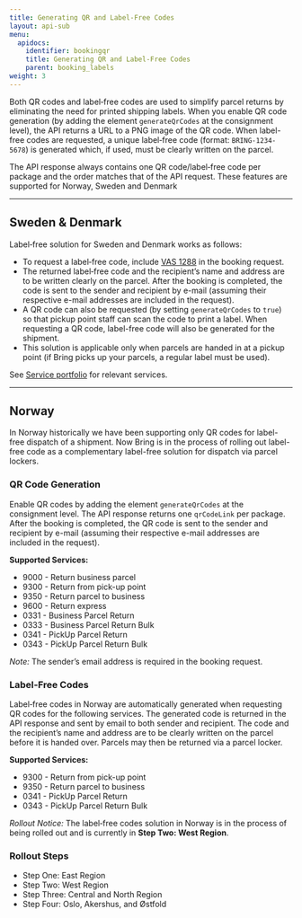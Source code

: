 ```yaml
---
title: Generating QR and Label-Free Codes
layout: api-sub
menu:
  apidocs:
    identifier: bookingqr
    title: Generating QR and Label-Free Codes
    parent: booking_labels
weight: 3
---
```


Both QR codes and label‑free codes are used to simplify parcel returns by eliminating the need for printed shipping labels. When you enable QR code generation (by adding the element `generateQrCodes` at the consignment level), the API returns a URL to a PNG image of the QR code. When label-free codes are requested, a unique label‑free code (format: `BRING-1234-5678`) is generated which, if used, must be clearly written on the parcel.

The API response always contains one QR code/label‑free code per package and the order matches that of the API request. These features are supported for Norway, Sweden and Denmark

---

## Sweden & Denmark

Label‑free solution for Sweden and Denmark works as follows:

- To request a label‑free code, include [VAS 1288](https://developer.bring.com/api/services/#label-free) in the booking request.
- The returned label‑free code and the recipient’s name and address are to be written clearly on the parcel.  After the booking is completed, the code is sent to the sender and recipient by e-mail (assuming their respective e-mail addresses are included in the request).
- A QR code can also be requested (by setting `generateQrCodes` to `true`) so that pickup point staff can scan the code to print a label. When requesting a QR code, label-free code will also be generated for the shipment. 
- This solution is applicable only when parcels are handed in at a pickup point (if Bring picks up your parcels, a regular label must be used).
  
See [Service portfolio](https://developer.bring.com/api/services/#label-free) for relevant services.

---

## Norway

In Norway historically we have been supporting only QR codes for label-free dispatch of a shipment. Now Bring is in the process of rolling out label-free code as a complementary label-free solution for dispatch via parcel lockers.

### QR Code Generation

Enable QR codes by adding the element `generateQrCodes` at the consignment level. The API response returns one `qrCodeLink` per package. After the booking is completed, the QR code is sent to the sender and recipient by e-mail (assuming their respective e-mail addresses are included in the request).

**Supported Services:**
- 9000 - Return business parcel
- 9300 - Return from pick-up point
- 9350 - Return parcel to business
- 9600 - Return express
- 0331 - Business Parcel Return
- 0333 - Business Parcel Return Bulk
- 0341 - PickUp Parcel Return
- 0343 - PickUp Parcel Return Bulk

*Note:* The sender’s email address is required in the booking request.

### Label‑Free Codes

Label‑free codes in Norway are automatically generated when requesting QR codes for the following services.
The generated code is returned in the API response and sent by email to both sender and recipient. The code and the recipient’s name and address are to be clearly written on the parcel before it is handed over. Parcels may then be returned via a parcel locker.

**Supported Services:**
- 9300 - Return from pick-up point
- 9350 - Return parcel to business
- 0341 - PickUp Parcel Return
- 0343 - PickUp Parcel Return Bulk


*Rollout Notice:* The label‑free codes solution in Norway is in the process of being rolled out and is currently in **Step Two: West Region**.
### Rollout Steps
- Step One: East Region
- Step Two: West Region
- Step Three: Central and North Region
- Step Four: Oslo, Akershus, and Østfold

